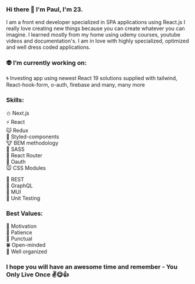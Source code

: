 ### Hi there 👋 I'm Paul, I'm 23.

I am a front end developer specialized in SPA applications using React.js I really love creating new things because you can create whatever you can imagine. I learned mostly from my home using udemy courses, youtube videos and documentation's. I am in love with highly specialized, optimized and well dress coded applications. 

### 👽 I’m currently working on: 
  🌀 Investing app using newest React 19 solutions supplied with tailwind, React-hook-form, o-auth, firebase and many, many more

### Skills:
  ⛄ Next.js \
  ⚡ React \
  🐱 Redux \
  🐹 Styled-components \
  🐮 BEM methodology \
  🐻 SASS \
  🐷 React Router \
  🐨 Oauth \
  🐭 CSS Modules
 
  🐍 REST \
  🐰 GraphQL \
  🧪 MUI \
  🦋 Unit Testing

### Best Values:
 💐 Motivation \
 🍃 Patience \
 🌳 Punctual \
 🍀 Open-minded \
 🍄 Well organized

### I hope you will have an awesome time and remember - You Only Live Once ✌️😋👍
